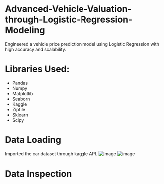 # Advanced-Vehicle-Valuation-through-Logistic-Regression-Modeling
Engineered a vehicle price prediction model using Logistic Regression with high accuracy and scalability.

# Libraries Used:
- Pandas
- Numpy
- Matplotlib
- Seaborn
- Kaggle
- Zipfile
- Sklearn
- Scipy
# Data Loading
Imported the car dataset through kaggle API.
![image](https://github.com/user-attachments/assets/f2caff46-9c7a-4125-bd07-a9edb3da829b)
![image](https://github.com/user-attachments/assets/31ffaf22-c9c0-4f3a-83d2-960cc4baffa1)
# Data Inspection


